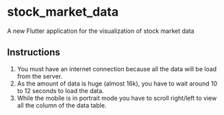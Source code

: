 # stock_market_data

A new Flutter application for the visualization of stock market data

## Instructions

1. You must have an internet connection because all the data will be load from the server.
2. As the amount of data is huge (almost 16k), you have to wait around 10 to 12 seconds to load the data.
3. While the mobile is in portrait mode you have to scroll right/left to view all the column of the data table.
